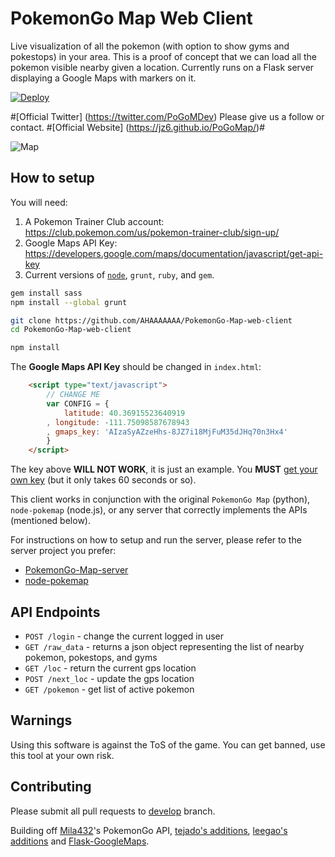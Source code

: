# PokemonGo Map Web Client

Live visualization of all the pokemon (with option to show gyms and pokestops) in your area. This is a proof of concept that we can load all the pokemon visible nearby given a location. Currently runs on a Flask server displaying a Google Maps with markers on it.

[![Deploy](https://www.herokucdn.com/deploy/button.png)](https://github.com/AHAAAAAAA/PokemonGo-Map-server/wiki/Heroku-Deployment)

#[Official Twitter] (https://twitter.com/PoGoMDev) Please give us a follow or contact.
#[Official Website] (https://jz6.github.io/PoGoMap/)#

![Map](https://raw.githubusercontent.com/AHAAAAAAA/PokemonGo-Map-server/master/static/cover.png)

## How to setup

You will need:

1. A Pokemon Trainer Club account: <https://club.pokemon.com/us/pokemon-trainer-club/sign-up/>
2. Google Maps API Key: <https://developers.google.com/maps/documentation/javascript/get-api-key>
3. Current versions of [`node`](https://nodejs.org), `grunt`, `ruby`, and `gem`.

```bash
gem install sass
npm install --global grunt

git clone https://github.com/AHAAAAAAA/PokemonGo-Map-web-client
cd PokemonGo-Map-web-client

npm install
```

The **Google Maps API Key** should be changed in `index.html`:

```html
	<script type="text/javascript">
		// CHANGE ME
		var CONFIG = {
			latitude: 40.36915523640919
		, longitude: -111.75098587678943
		, gmaps_key: 'AIzaSyAZzeHhs-8JZ7i18MjFuM35dJHq70n3Hx4'
		}
	</script>
```

The key above **WILL NOT WORK**, it is just an example.
You **MUST** [get your own key](https://developers.google.com/maps/documentation/javascript/get-api-key)
(but it only takes 60 seconds or so).

This client works in conjunction with the original `PokemonGo Map` (python), `node-pokemap` (node.js),
or any server that correctly implements the APIs (mentioned below).

For instructions on how to setup and run the server, please refer to the server project you prefer:

* [PokemonGo-Map-server](https://github.com/AHAAAAAAA/PokemonGo-Map-server)
* [node-pokemap](https://github.com/Daplie/node-pokemap)

## API Endpoints

* `POST /login` - change the current logged in user
* `GET /raw_data` - returns a json object representing the list of nearby pokemon, pokestops, and gyms
* `GET /loc` - return the current gps location
* `POST /next_loc` - update the gps location
* `GET /pokemon` - get list of active pokemon

## Warnings

Using this software is against the ToS of the game. You can get banned, use this tool at your own risk.


## Contributing

Please submit all pull requests to [develop](https://github.com/AHAAAAAAA/PokemonGo-Map-web-client/tree/develop) branch.

Building off [Mila432](https://github.com/Mila432/Pokemon_Go_API)'s PokemonGo API, [tejado's additions](https://github.com/tejado/pokemongo-api-demo), [leegao's additions](https://github.com/leegao/pokemongo-api-demo/tree/simulation) and [Flask-GoogleMaps](https://github.com/rochacbruno/Flask-GoogleMaps).
